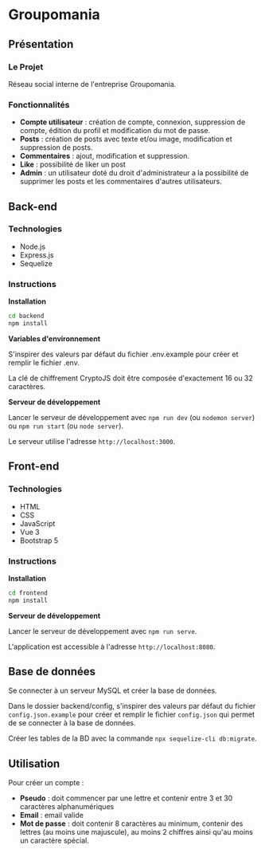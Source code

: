 # Groupomania

## Présentation

### Le Projet
Réseau social interne de l'entreprise Groupomania.

### Fonctionnalités
- **Compte utilisateur** : création de compte, connexion, suppression de compte, édition du profil et modification du mot de passe.
- **Posts** : création de posts avec texte et/ou image, modification et suppression de posts.
- **Commentaires** : ajout, modification et suppression.
- **Like** : possibilité de liker un post
- **Admin** : un utilisateur doté du droit d'administrateur a la possibilité de supprimer les posts et les commentaires d'autres utilisateurs.

## Back-end

### Technologies
- Node.js
- Express.js
- Sequelize

### Instructions
**Installation**

```sh
cd backend
npm install
```

**Variables d'environnement**

S'inspirer des valeurs par défaut du fichier .env.example pour créer et remplir le fichier .env.

La clé de chiffrement CryptoJS doit être composée d'exactement 16 ou 32 caractères.

**Serveur de développement**

Lancer le serveur de développement avec `npm run dev` (ou `nodemon server`) ou `npm run start` (ou `node server`).

Le serveur utilise l'adresse `http://localhost:3000`.

## Front-end

### Technologies
- HTML
- CSS
- JavaScript
- Vue 3
- Bootstrap 5

### Instructions
**Installation**
```sh
cd frontend
npm install
```
**Serveur de développement**

Lancer le serveur de développement avec `npm run serve`.

L'application est accessible à l'adresse `http://localhost:8080`.

## Base de données
Se connecter à un serveur MySQL et créer la base de données.

Dans le dossier backend/config, s'inspirer des valeurs par défaut du fichier `config.json.example` pour créer et remplir le fichier `config.json` qui permet de se connecter à la base de données.

Créer les tables de la BD avec la commande `npx sequelize-cli db:migrate`.

## Utilisation
Pour créer un compte :
- **Pseudo** : doit commencer par une lettre et contenir entre 3 et 30 caractères alphanumériques
- **Email** : email valide
- **Mot de passe** : doit contenir 8 caractères au minimum, contenir des lettres (au moins une majuscule), au moins 2 chiffres ainsi qu'au moins un caractère spécial.